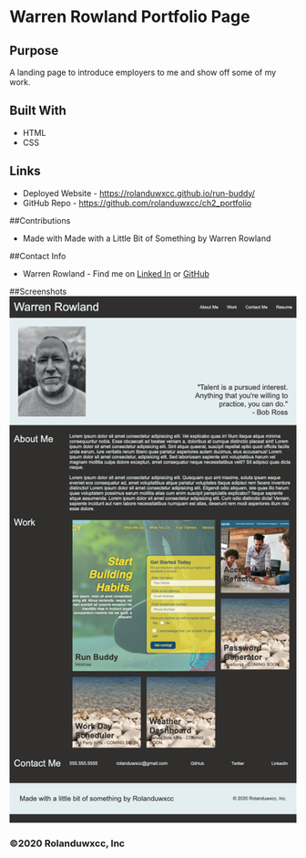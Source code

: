 # Warren Rowland Portfolio Page

## Purpose
A landing page to introduce employers to me and show off some of my work.

## Built With
* HTML
* CSS

## Links
* Deployed Website - https://rolanduwxcc.github.io/run-buddy/
* GitHub Repo - https://github.com/rolanduwxcc/ch2_portfolio

##Contributions
* Made with Made with a Little Bit of Something by Warren Rowland

##Contact Info
* Warren Rowland - Find me on [Linked In](https://www.linkedin.com/in/linkedinrowland/) or [GitHub](https://github.com/rolanduwxcc)

##Screenshots
![Warren's Portfolio Page](/assets/images/portfolio-page.png)

### ©️2020 Rolanduwxcc, Inc 
